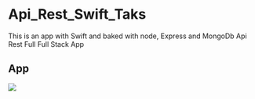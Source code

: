 # Api_Rest_Swift_Taks
This is an app with Swift and baked with node, Express and MongoDb Api Rest Full Full Stack App

## App 

![](https://i.postimg.cc/sDfbbx6b/api-rest.gif)
